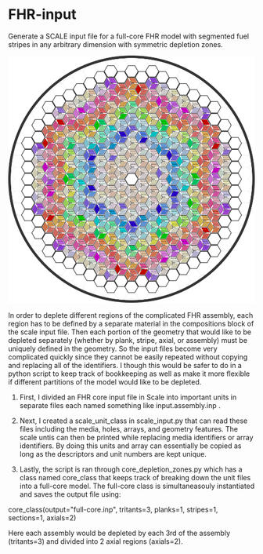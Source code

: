 # FHR-input
Generate a SCALE input file for a full-core FHR model with segmented fuel stripes in any arbitrary dimension with symmetric depletion zones.

![alt text](core_with_geometry.png)

In order to deplete different regions of the complicated FHR assembly, each region has to be defined by a separate material in the compositions block of the scale input file. Then each portion of the geometry that would like to be depleted separately (whether by plank, stripe, axial, or assembly) must be uniquely defined in the geometry. So the input files become very complicated quickly since they cannot be easily repeated without copying and replacing all of the identifiers. I though this would be safer to do in a python script to keep track of bookkeeping as well as make it more flexible if different partitions of the model would like to be depleted.

1) First, I divided an FHR core input file in Scale into important units in separate files each named something like input.assembly.inp .

2) Next, I created a scale_unit_class in scale_input.py that can read these files including the media, holes, arrays, and geometry features. The scale untis can then be printed while replacing media identifiers or array identifiers. By doing this units and array can essentially be copied as long as the descriptors and unit numbers are kept unique.

3) Lastly, the script is ran through core_depletion_zones.py which has a class named core_class that keeps track of breaking down the unit files into a full-core model. The full-core class is simultaneasouly instantiated and saves the output file using:

core_class(output="full-core.inp", tritants=3, planks=1, stripes=1, sections=1, axials=2)

Here each assembly would be depleted by each 3rd of the assembly (tritants=3) and divided into 2 axial regions (axials=2). 
